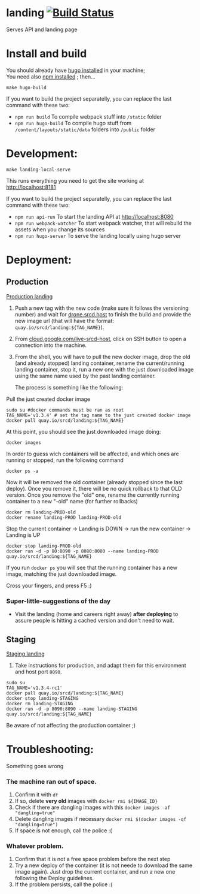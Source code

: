 # landing [![Build Status](http://drone.srcd.host/api/badges/src-d/landing/status.svg)](http://drone.srcd.host/src-d/landing)

Serves API and landing page

Install and build
===
You should already have [hugo installed](https://gohugo.io/overview/installing/) in your machine;<br />
You need also [npm installed](https://docs.npmjs.com/getting-started/installing-node) ; then...
```
make hugo-build
```
If you want to build the project separatelly, you can replace the last command with these two:
* `npm run build` To compile webpack stuff into `/static` folder
* `npm run hugo-build` To compile hugo stuff from `/content/layouts/static/data` folders into `/public` folder

Development:
===
```
make landing-local-serve
```
This runs everything you need to get the site working at [http://localhost:8181](http://localhost:8181)

If you want to build the project separatelly, you can replace the last command with these two:
* `npm run api-run` To start the landing API at [http://localhost:8080](http://localhost:8080)
* `npm run webpack-watcher` To start webpack watcher, that will rebuild the assets when you change its sources
* `npm run hugo-server` To serve the landing locally using hugo server

Deployment:
==========

## Production

[Production landing](http://sourced.tech/)

1. Push a new tag with the new code (make sure it follows the versioning number) and wait for [drone.srcd.host](http://drone.srcd.host) to finish the build and provide the new image url (that will have the format: `quay.io/srcd/landing:${TAG_NAME}`).
2. From [cloud.google.com/live-srcd-host](https://console.cloud.google.com/compute/instancesDetail/zones/europe-west1-d/instances/live-srcd-host), click on SSH button to open a connection into the machine.
3. From the shell, you will have to pull the new docker image, drop the old (and already stopped) landing container, rename the current/running landing container, stop it, run a new one with the just downloaded image using the same name used by the past landing container.

   The process is something like the following:

Pull the just created docker image
```
sudo su #docker commands must be ran as root
TAG_NAME='v1.3.4' # set the tag name to the just created docker image
docker pull quay.io/srcd/landing:${TAG_NAME}
```

At this point, you should see the just downloaded image doing:
```
docker images
```

In order to guess wich containers will be affected, and which ones are running or stopped, run the following command
```
docker ps -a
```

Now it will be removed the old container (already stopped since the last deploy). Once you remove it, there will be no quick rollback to that OLD version.
Once you remove the "old" one, rename the currently running container to a new "-old" name (for further rollbacks)
```
docker rm landing-PROD-old
docker rename landing-PROD landing-PROD-old 
```

Stop the current container -> Landing is DOWN -> run the new container -> Landing is UP
```
docker stop landing-PROD-old
docker run -d -p 80:8090 -p 8080:8080 --name landing-PROD quay.io/srcd/landing:${TAG_NAME}
```

If you run `docker ps` you will see that the running container has a new image, matching the just downloaded image.

Cross your fingers, and press F5 :)

### Super-little-suggestions of the day

* Visit the landing (home and careers right away) **after deploying** to assure people is hitting a cached version and don't need to wait.

## Staging

[Staging landing](http://104.155.102.255:8090/)

1. Take instructions for production, and adapt them for this environment and host port `8090`.

```
sudo su
TAG_NAME='v1.3.4-rc1'
docker pull quay.io/srcd/landing:${TAG_NAME}
docker stop landing-STAGING
docker rm landing-STAGING
docker run -d -p 8090:8090 --name landing-STAGING quay.io/srcd/landing:${TAG_NAME}
```

Be aware of not affecting the production container ;)

Troubleshooting:
==========

Something goes wrong

### The machine ran out of space.
1. Confirm it with `df`
2. If so, delete **very old** images with `docker rmi ${IMAGE_ID}`
3. Check if there are dangling images with this `docker images -af "dangling=true"`
4. Delete dangling images if necessary `docker rmi $(docker images -qf "dangling=true")`
5. If space is not enough, call the police :(

### Whatever problem.
1. Confirm that it is not a free space problem before the next step
2. Try a new deploy of the container (it is not neede to download the same image again). Just drop the current container, and run a new one following the Deploy guidelines.
3. If the problem persists, call the police :(
